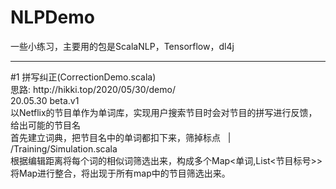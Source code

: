 # NLPDemo
一些小练习，主要用的包是ScalaNLP，Tensorflow，dl4j
<hr>
#1 拼写纠正(CorrectionDemo.scala)<br>
思路: http://hikki.top/2020/05/30/demo/ <br>
20.05.30 beta.v1<br>
以Netflix的节目单作为单词库，实现用户搜索节目时会对节目的拼写进行反馈，给出可能的节目名<br>
首先建立词典，把节目名中的单词都扣下来，筛掉标点 &nbsp;&nbsp;|&nbsp;&nbsp; /Training/Simulation.scala<br>
根据编辑距离将每个词的相似词筛选出来，构成多个Map<单词,List<节目标号>><br>
将Map进行整合，将出现于所有map中的节目筛选出来。<br>
